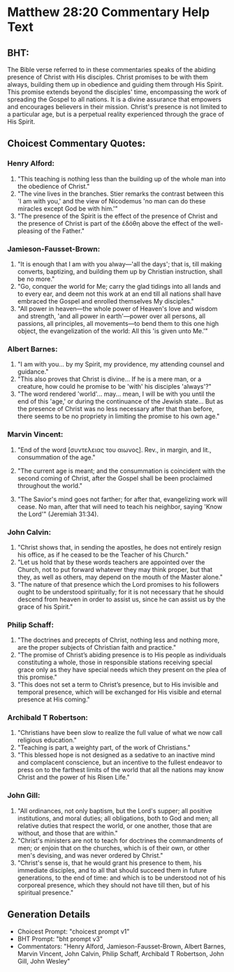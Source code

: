 # Matthew 28:20 Commentary Help Text

## BHT:
The Bible verse referred to in these commentaries speaks of the abiding presence of Christ with His disciples. Christ promises to be with them always, building them up in obedience and guiding them through His Spirit. This promise extends beyond the disciples' time, encompassing the work of spreading the Gospel to all nations. It is a divine assurance that empowers and encourages believers in their mission. Christ's presence is not limited to a particular age, but is a perpetual reality experienced through the grace of His Spirit.

## Choicest Commentary Quotes:
### Henry Alford:
1. "This teaching is nothing less than the building up of the whole man into the obedience of Christ." 
2. "The vine lives in the branches. Stier remarks the contrast between this 'I am with you,' and the view of Nicodemus 'no man can do these miracles except God be with him.'"
3. "The presence of the Spirit is the effect of the presence of Christ and the presence of Christ is part of the ἐδόθη above the effect of the well-pleasing of the Father."

### Jamieson-Fausset-Brown:
1. "It is enough that I am with you alway—'all the days'; that is, till making converts, baptizing, and building them up by Christian instruction, shall be no more."
2. "Go, conquer the world for Me; carry the glad tidings into all lands and to every ear, and deem not this work at an end till all nations shall have embraced the Gospel and enrolled themselves My disciples."
3. "All power in heaven—the whole power of Heaven's love and wisdom and strength, 'and all power in earth'—power over all persons, all passions, all principles, all movements—to bend them to this one high object, the evangelization of the world: All this 'is given unto Me.'"

### Albert Barnes:
1. "I am with you... by my Spirit, my providence, my attending counsel and guidance."
2. "This also proves that Christ is divine... If he is a mere man, or a creature, how could he promise to be 'with' his disciples 'always'?"
3. "The word rendered 'world'... may... mean, I will be with you until the end of this 'age,' or during the continuance of the Jewish state... But as the presence of Christ was no less necessary after that than before, there seems to be no propriety in limiting the promise to his own age."

### Marvin Vincent:
1. "End of the word [συντελειας του αιωνος]. Rev., in margin, and lit., consummation of the age." 

2. "The current age is meant; and the consummation is coincident with the second coming of Christ, after the Gospel shall be been proclaimed throughout the world." 

3. "The Savior's mind goes not farther; for after that, evangelizing work will cease. No man, after that will need to teach his neighbor, saying 'Know the Lord'" (Jeremiah 31:34).

### John Calvin:
1. "Christ shows that, in sending the apostles, he does not entirely resign his office, as if he ceased to be the Teacher of his Church."
2. "Let us hold that by these words teachers are appointed over the Church, not to put forward whatever they may think proper, but that they, as well as others, may depend on the mouth of the Master alone."
3. "The nature of that presence which the Lord promises to his followers ought to be understood spiritually; for it is not necessary that he should descend from heaven in order to assist us, since he can assist us by the grace of his Spirit."

### Philip Schaff:
1. "The doctrines and precepts of Christ, nothing less and nothing more, are the proper subjects of Christian faith and practice."
2. "The promise of Christ’s abiding presence is to His people as individuals constituting a whole, those in responsible stations receiving special grace only as they have special needs which they present on the plea of this promise."
3. "This does not set a term to Christ’s presence, but to His invisible and temporal presence, which will be exchanged for His visible and eternal presence at His coming."

### Archibald T Robertson:
1. "Christians have been slow to realize the full value of what we now call religious education."
2. "Teaching is part, a weighty part, of the work of Christians."
3. "This blessed hope is not designed as a sedative to an inactive mind and complacent conscience, but an incentive to the fullest endeavor to press on to the farthest limits of the world that all the nations may know Christ and the power of his Risen Life."

### John Gill:
1. "All ordinances, not only baptism, but the Lord's supper; all positive institutions, and moral duties; all obligations, both to God and men; all relative duties that respect the world, or one another, those that are without, and those that are within."
2. "Christ's ministers are not to teach for doctrines the commandments of men; or enjoin that on the churches, which is of their own, or other men's devising, and was never ordered by Christ."
3. "Christ's sense is, that he would grant his presence to them, his immediate disciples, and to all that should succeed them in future generations, to the end of time: and which is to be understood not of his corporeal presence, which they should not have till then, but of his spiritual presence."


## Generation Details
- Choicest Prompt: "choicest prompt v1"
- BHT Prompt: "bht prompt v3"
- Commentators: "Henry Alford, Jamieson-Fausset-Brown, Albert Barnes, Marvin Vincent, John Calvin, Philip Schaff, Archibald T Robertson, John Gill, John Wesley"
